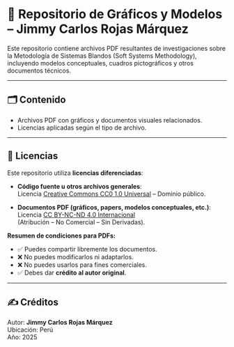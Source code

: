 # 📘 Repositorio de Gráficos y Modelos – Jimmy Carlos Rojas Márquez

Este repositorio contiene archivos PDF resultantes de investigaciones sobre la Metodología de Sistemas Blandos (Soft Systems Methodology), incluyendo modelos conceptuales, cuadros pictográficos y otros documentos técnicos.

---

## 🗂️ Contenido

- Archivos PDF con gráficos y documentos visuales relacionados.
- Licencias aplicadas según el tipo de archivo.

---

## 📄 Licencias

Este repositorio utiliza **licencias diferenciadas**:

- **Código fuente u otros archivos generales**:  
  Licencia [Creative Commons CC0 1.0 Universal](./LICENSE) – Dominio público.

- **Documentos PDF (gráficos, papers, modelos conceptuales, etc.)**:  
  Licencia [CC BY-NC-ND 4.0 Internacional](./LICENSE_PDF.md)  
  (Atribución – No Comercial – Sin Derivadas).

**Resumen de condiciones para PDFs:**
- ✅ Puedes compartir libremente los documentos.
- ❌ No puedes modificarlos ni adaptarlos.
- ❌ No puedes usarlos para fines comerciales.
- ✅ Debes dar **crédito al autor original**.

---

## ✍️ Créditos

Autor: **Jimmy Carlos Rojas Márquez**  
Ubicación: Perú  
Año: 2025


